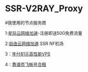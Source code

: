 # SSR-V2RAY_Proxy
#我使用的节点服务商

1:[星际云网络加速](https://www.xjycloud.xyz)-注册即送50G免费流量

2:[自由云网络加速](https://www.freecloud.pw) SSR NF机场

3：[年付81元高性能VPS](https://my.racknerd.com/aff.php?aff=1313&amp;pid=316
)

4：[靠谱奈飞帐号合租](https://naifei.pro/m/?rid=23xrl)
